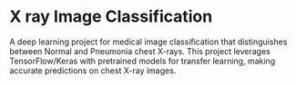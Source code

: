 # X ray Image Classification
A deep learning project for medical image classification that distinguishes between Normal and Pneumonia chest X-rays. This project leverages TensorFlow/Keras with pretrained models for transfer learning, making accurate predictions on chest X-ray images.
